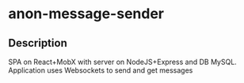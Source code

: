 # anon-message-sender
## Description
SPA on React+MobX with server on NodeJS+Express and DB MySQL. Application uses Websockets to send and get messages
